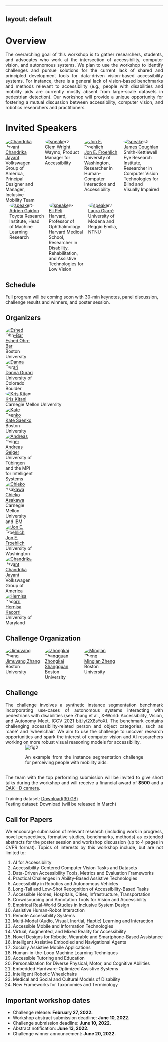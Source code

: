 
---
layout: default
---
<style> 
.center {
  display: block;
  margin-left: auto;
  margin-right: auto;
  width: 75%;
} </style>

# Overview
<div style="text-align: justify">
The overarching goal of this workshop is to gather researchers, students, and advocates who work at the intersection of accessibility, computer vision, and autonomous systems. We plan to use the workshop to identify challenges and pursue solutions for the current lack of shared and principled development tools for data-driven vision-based accessibility systems. For instance, there is a general lack of vision-based benchmarks and methods relevant to accessibility (e.g., people with disabilities and mobility aids are currently mostly absent from large-scale datasets in pedestrian detection). Our workshop will provide a unique opportunity for fostering a mutual discussion between accessibility, computer vision, and robotics researchers and practitioners.
</div>

# Invited Speakers
<div style="display: flex">
  
  <div style="width:22.5%">
    <a href="https://www.inclusivemobility.com/">
    <img alt="Chandrika Jayant" src="pics/chandrika_jayant.jfif"   style =  "border-radius: 50%; object-fit: cover; width = 100%">
    </a><br>
  <a href="https://www.inclusivemobility.com/">Chandrika Jayant</a><br>
    Volkswagen Group of America, Principal Designer and Manager, Inclusive Mobility Team
  </div>
  
  <div style="width:2.5%">
  </div>

  <div style="width:22.5%">
    <a href="https://www.linkedin.com/in/clemdwright">
    <img alt="speaker2" src="pics/clem_wright.jfif"  style =  "border-radius: 50%; object-fit: cover; width = 100%">
    </a><br>
    <a href="https://www.linkedin.com/in/clemdwright">Clem Wright</a><br>
    Waymo, Product Manager for Accessibility
  </div>
  
  <div style="width:2.5%">
  </div>

  <div style="width:22.5%">
    <a href="https://jonfroehlich.github.io/">
    <img alt="Jon E. Froehlich" src="pics/jon_e_froehlich.jpg"  style =  "border-radius: 50%; object-fit: cover; width = 100%">
    </a><br>
  <a href="https://jonfroehlich.github.io/">Jon E. Froehlich</a><br>
    University of Washington, Researcher in Human-Computer Interaction and Accessibility
  </div>
  
  <div style="width:2.5%">
  </div>
  <div style="width:22.5%">
    <a href="https://www.ski.org/users/james-coughlan">
    <img alt="speaker4" src="pics/james_coughlan.jpg" style =  "border-radius: 50%; object-fit: cover; width = 100%">
    </a><br>
    <a href="https://www.ski.org/users/james-coughlan">James Coughlan </a><br>
    Smith-Kettlewell Eye Research Institute, Researcher in Computer Vision Technologies for Blind and Visually Impaired
  </div>
</div>
  
<div style="display: flex">
  <div style="width:2.5%">
  </div>
    <div style="width:22.5%">
    <a href="https://adriengaidon.com/">
    <img alt="speaker5" src="pics/adrien_gaidon.png"  style =  "border-radius: 50%; object-fit: cover; width = 100%">
    </a><br>
    <a href="https://adriengaidon.com/">Adrien Gaidon </a><br>
    Toyota Research Institute, Head of Machine Learning Research
  </div>
  
  <div style="width:2.5%">
  </div>
  <div style="width:22.5%">
    <a href="https://pelilab.partners.org/">
    <img alt="speaker6" src="pics/eli_peli.jpg" style =  "border-radius: 50%; object-fit: cover; width = 100%">
    </a><br>
    <a href="https://pelilab.partners.org/"> Eli Peli </a><br>
    Harvard, Professor of Ophthalmology Harvard Medical School, Researcher in Disability, Rehabilitation, and Assistive Technologies for Low Vision
  </div>
  
  <div style="width:2.5%">
  </div>
  <div style="width:22.5%">
    <a href="https://https://giarre.wordpress.com/">
    <img alt="speaker7" src="pics/laura_giarré.png" style =  "border-radius: 50%; object-fit: cover; width = 100%">
    </a><br>
    <a href="https://giarre.wordpress.com/"> Laura Giarré </a><br>
    University of Modena and Reggio Emilia, NTNU 
  </div>
</div>
 
<!-- 
**Talk 1: Title** -->


## Schedule
<!-- 
| Time | Event | Duration |
| ----- | ----- | ----- |
| 08:30-08:35 | introduction/opening remarks | (5 min)
| 08:35-09:00 | invited talk 1 | (25 min)
| 09:00-09:30 | invited talk 2 | (30 min)
| 09:30-10:00 | invited talk 3 | (30 min)
| 10:00-10:15 | coffee break | (15 min)
| 10:15-10:45 | invited talk 4 | (30 min)
| 10:45-11:15 | invited talk 5 | (30 min)
| 11:15-11:45 | invited talk 6 | (30 min)
| 11:45-12:15 | Challenge results/ oral presentation of the best papers | (30 min)
| 12:15-12:45 | Panel discussion | (30 min)
| 12:45-13:30 | posters/demo spotlights | (45 min)
 -->
Full program will be coming soon with 30-min keynotes, panel discussion, challenge results and winners, and poster session.

## Organizers
<div style="display: center">
  <div style="width:17.5%">
    <a href="https://eshed1.github.io/">
    <img alt="Eshed Ohn-Bar" src="pics/eshed_ohn_bar.jpg"  style =  "border-radius: 50%; object-fit: cover; width = 100% ">
    </a><br>
    <a href="https://eshed1.github.io/">Eshed Ohn-Bar</a><br>
    Boston University
  </div>
  
  <div style="width:2.5%">
  </div>
   
  <div style="width:17.5%">
    <a href="https://home.cs.colorado.edu/~DrG/AboutMe.html">
    <img alt="Danna Gurari" src="pics/danna_gurari.jpg" style =  "border-radius: 50%; object-fit: cover;  width = 100% ">
    </a><br>
  <a href="https://home.cs.colorado.edu/~DrG/AboutMe.html">Danna Gurari</a><br>
    University of Colorado Boulder
  </div>
  
  <div style="width:2.5%">
  </div>
   
  <div style="width:17.5%%">
    <a href="http://www.cs.cmu.edu/~kkitani/">
    <img alt="Kris Kitani" src="pics/kitani_kris.jpg"   style =  "border-radius: 50%; object-fit: cover; width = 100% ">
    </a><br>
  <a href="http://www.cs.cmu.edu/~kkitani/">Kris Kitani</a><br>
    Carnegie Mellon University
  </div>
  
  <div style="width:2.5%">
  </div>
   
  <div style="width:17.5%">
    <a href="http://ai.bu.edu/ksaenko.html#">
    <img alt="Kate Saenko" src="pics/kate_saenko.png"    style =  "border-radius: 50%; object-fit: cover;  width = 100%">
    </a><br>
  <a href="http://ai.bu.edu/ksaenko.html#">Kate Saenko</a><br>
   Boston University
  </div>
</div>

<div style="display: center">
  <div style="width:17.5%">
    <a href="http://www.cvlibs.net/">
    <img alt="Andreas Geiger" src="pics/andreas_geiger.jpg"   style =  "border-radius: 50%; object-fit: cover;  width = 100% ">
    </a><br>
    <a href="http://www.cvlibs.net/">Andreas Geiger</a><br>
    University of Tübingen and the MPI for Intelligent Systems
  </div>
  
  <div style="width:2.5%">
  </div>
  
  <div style="width:17.5%">
    <a href="https://researcher.watson.ibm.com/researcher/view.php?person=us-chiekoa">
    <img alt="Chieko Asakawa" src="pics/chieko_asakawa.jpg"   style =  "border-radius: 50%; object-fit: cover;  width = 100% ">
    </a><br>
  <a href="https://researcher.watson.ibm.com/researcher/view.php?person=us-chiekoa">Chieko Asakawa</a><br>
    Carnegie Mellon University and IBM
  </div>

  <div style="width:2.5%">
  </div>
  
  <div style="width:17.5%">
    <a href="https://jonfroehlich.github.io/">
    <img alt="Jon E. Froehlich" src="pics/jon_e_froehlich.jpg"    style =  "border-radius: 50%; object-fit: cover; width = 100% ">
    </a><br>
  <a href="https://jonfroehlich.github.io/">Jon E. Froehlich</a><br>
    University of Washington
  </div>
  
  <div style="width:2.5%">
  </div>
  
  <div style="width:17.5%">
    <a href="https://www.inclusivemobility.com/">
    <img alt="Chandrika Jayant" src="pics/chandrika_jayant.jfif"    style =  "border-radius: 50%; object-fit: cover; width = 100%">
    </a><br>
  <a href="https://www.inclusivemobility.com/">Chandrika Jayant</a><br>
    Volkswagen Group of America
  </div>

<div style="width:2.5%">
  </div>
  
  <div style="width:17.5%">
    <a href="https://ischool.umd.edu/directory/hernisa-kacorri/">
    <img alt="Hernisa Kacorri" src="pics/hernisa_kacorri.jpg"   style =  "border-radius: 50%; object-fit: cover;  width = 100% ">
    </a><br>
    <a href="https://ischool.umd.edu/directory/hernisa-kacorri//">Hernisa Kacorri</a><br>
    University of Maryland
  </div>
  <div style="width:2.5%">
  </div>
</div>




<!-- ## Advising committee -->

<!-- <div style="display: flex">
 <div style="width:22.5%">
    <a href="https://staging-temp-site.github.io/staging-temp-site.gitub.io/">
    <img alt="name_16" src="pics/placeholder.jpg"  height="200" style =  "border-radius: 50%; object-fit: cover; ">
    </a><br>
  <a href="https://staging-temp-site.github.io/staging-temp-site.gitub.io/">[Name]</a><br>
    [Institution]
  </div>
  
  <div style="width:2.5%">
  </div>
   
  <div style="width:22.5%">
    <a href="https://staging-temp-site.github.io/staging-temp-site.gitub.io/">
    <img alt="name_16" src="pics/placeholder.jpg"  height="200" style =  "border-radius: 50%; object-fit: cover; ">
    </a><br>
  <a href="https://staging-temp-site.github.io/staging-temp-site.gitub.io/">[Name]</a><br>
    [Institution]
  </div>
</div> -->



<!-- ## Program Committee -->
<!-- 
| --- | --- |
|  |  | -->

<!-- ## Student Organizers -->
<!-- 
| --- | --- |
|  |  |
 -->


<!-- ## Call for papers -->
<!-- Please refer to the **[call for papers](./call-for-papers.html)** page for more details. -->

<!-- 
<div style="text-align: center">
<u><g8>Challenge</g8></u>
</div>
 -->

<!-- ## Challenge overview -->
<!-- 
<div style="text-align: justify">


Towards building a community of accessibility research in computer vision conferences, we introduce a computer vision challenge with synthetic and real-world benchmarks. The challenge (based on our ICCV’21 paper, <a href="https://openaccess.thecvf.com/content/ICCV2021/papers/Zhang_X-World_Accessibility_Vision_and_Autonomy_Meet_ICCV_2021_paper.pdf">bit.ly/2X8sYoX</a>) will be used to benchmark various computer vision tasks when comparing new and established methods for fine-grained perception of tasks relevant to people with disabilities. The challenge is designed in the spirit of various other vision challenges that help advance the state-of-the-art of computer vision for autonomous systems, e.g., in robust vision (CVPR’21), human action recognition trajectory forecasting (CVPR’21), etc. Examples from the simulation environment and challenge can be seen below. 
 </div>
<div class = "center">
    <img alt="fig1" src="pics/fig1.svg" >
    <p>Fig. 1: An interactive simulation environment will be used as part of the workshop challenge for training machine perception and learning models in the context of accessibility (taken from <a href="https://openaccess.thecvf.com/content/ICCV2021/papers/Zhang_X-World_Accessibility_Vision_and_Autonomy_Meet_ICCV_2021_paper.pdf">bit.ly/2X8sYoX</a>).</p>
<br> 
<div class = "center">
    <img alt="fig2" src="pics/fig2.svg" >
    <p>Fig. 1: Various tasks and modalities incorporating use-cases of autonomous robots interacting with pedestrians with disabilities.</p>
</div>
<br> 
</div>
<br>-->


## Challenge Organization

<div style="display: flex">
  <div style="width:22.5%">
    <a href="mailto: zhangjim@bu.edu">
    <img alt="Jimuyang Zhang" src="pics/jimuyang_zhang.jpg"  style =  "border-radius: 50%; object-fit: cover; width = 100% ">
    </a><br>
    <a href="mailto: zhangjim@bu.edu">Jimuyang Zhang</a><br>
    Boston University
  </div>
  <div style="width:2.5%">
  </div>
   
  <div style="width:22.5%">
    <a href="mailto: sgzk@bu.edu" target="_blank">
    <img alt="Zhongkai Shangguan" src="pics/zhongkai_shangguan.png"   style =  "border-radius: 50%; object-fit: cover; width = 100% ">
    </a><br>
  <a href="mailto: sgzk@bu.edu" target="_blank">Zhongkai Shangguan</a><br>
    Boston University
  </div>
  
  <div style="width:2.5%">
  </div>
   
  <div style="width:22.5%">
    <a href="mailto: mzheng27@bu.edu" target="_blank">
    <img alt="Minglan Zheng" src="pics/minglan_zheng.png"   style =  "border-radius: 50%; object-fit: cover; width = 100% ">
    </a><br>
  <a href="mailto: mzheng27@bu.edu" target="_blank">Minglan Zheng</a><br>
    Boston University
  </div>
  
  <div style="width:2.5%">
  </div>
<!--    
  <div style="width:22.5%">
    <a href="http://ai.bu.edu/ksaenko.html#">
    <img alt="Kate Saenko" src="pics/kate_saenko.png"   height="200"  width ="200" style =  "border-radius: 50%; object-fit: cover; ">
    </a><br>
  <a href="http://ai.bu.edu/ksaenko.html#">Kate Saenko</a><br>
   Boston University
  </div> -->
</div>

## Challenge

<div style="text-align: justify">
The challenge involves a synthetic instance segmentation benchmark incorporating use-cases of autonomous systems interacting with pedestrians with disabilities (see Zhang et al., X-World: Accessibility, Vision, and Autonomy Meet, ICCV 2021 <a href="https://openaccess.thecvf.com/content/ICCV2021/papers/Zhang_X-World_Accessibility_Vision_and_Autonomy_Meet_ICCV_2021_paper.pdf">bit.ly/2X8sYoX</a>). The benchmark contains challenging accessibility-related person and object categories, such as `cane' and `wheelchair.' We aim to use the challenge to uncover research opportunities and spark the interest of computer vision and AI researchers working on more robust visual reasoning models for accessibility. 
  
<div class = "center">
    <img alt="fig2" src="pics/i1.jpg" >
    <p>An example from the instance segmentation challenge for perceiving people with mobility aids.</p>
</div>
  <br>
  The team with the top performing submission will be invited to give short talks during the workshop and will receive a financial award of <b>$500</b> and a <a href="https://store.opencv.ai/products/oak-d">OAK—D camera</a>. 
  <br><br>
  Training dataset: <a href="https://drive.google.com/drive/folders/1r8ZEzJLYjWy4J-0DYcvFRaJD7A6zWvoL?usp=sharing">Download(30 GB)</a>
  <br>
  Testing dataset: Download (will be released in March)
  
</div>


## Call for Papers

<div style="text-align: justify">
We encourage submission of relevant research (including work in progress, novel perspectives, formative studies, benchmarks, methods) as extended abstracts for the poster session and workshop discussion (up to 4 pages in CVPR format). 
Topics of interests by this workshop include, but are not limited to:

  <ol>
  <li>AI for Accessibility</li>
  <li>Accessibility-Centered Computer Vision Tasks and Datasets</li>
  <li>Data-Driven Accessibility Tools, Metrics and Evaluation Frameworks</li>
  <li>Practical Challenges in Ability-Based Assistive Technologies</li>  
  <li>Accessibility in Robotics and Autonomous Vehicles</li>  
  <li>Long-Tail and Low-Shot Recognition of Accessibility-Based Tasks</li>  
  <li>Accessible Homes, Hospitals, Cities, Infrastructure, Transportation</li>   
  <li>Crowdsourcing and Annotation Tools for Vision and Accessibility</li>  
  <li>Empirical Real-World Studies in Inclusive System Design</li>  
  <li>Assistive Human-Robot Interaction</li>  
  <li>Remote Accessibility Systems</li>   
  <li>Multi-Modal (Audio, Visual, Inertial, Haptic) Learning and Interaction</li>  
  <li>Accessible Mobile and Information Technologies</li>  
  <li>Virtual, Augmented, and Mixed Reality for Accessibility</li>  
  <li>Novel Designs for Robotic, Wearable and Smartphone-Based Assistance</li>  
  <li>Intelligent Assistive Embodied and Navigational Agents</li>   
  <li>Socially Assistive Mobile Applications</li>  
  <li>Human-in-the-Loop Machine Learning Techniques</li>  
  <li>Accessible Tutoring and Education</li>  
  <li>Personalization for Diverse Physical, Motor, and Cognitive Abilities</li>  
  <li>Embedded Hardware-Optimized Assistive Systems</li>  
  <li>Intelligent Robotic Wheelchairs</li>  
  <li>Medical and Social and Cultural Models of Disability</li>  
  <li>New Frameworks for Taxonomies and Terminology</li>  
    </ol>
</div>

## Important workshop dates
- Challenge release: <strong>February 27, 2022.</strong>
- Workshop abstract submission deadline: <strong>June 10, 2022.</strong> 
- Challenge submission deadline: <strong>June 10, 2022.</strong>
- Abstract notification: <strong>June 13, 2022.</strong>
- Challenge winner announcement: <strong>June 20, 2022.</strong>


<!-- ### Join our **[mailing list](https://staging-temp-site.github.io/staging-temp-site.gitub.io/)** for updates. -->

<!-- ## Videos -->

<!-- <div style=" float: center;">
    <div align="center" style="width:45%; float: left;">
      <h4><u>OpenGuide</u> </h4>
        <iframe src="https://www.youtube.com/embed/mGq9sL1spzc" frameborder="0"
          allow="accelerometer; autoplay; encrypted-media; gyroscope; picture-in-picture"
          style="width:100%; clip-path:inset(1px 1px);height: 30vh" allowfullscreen></iframe>
    </div>
    <div style="width:5%; float: left;">
        <p></p>
    </div>
    
    <!--div align="center"  style="width:45%; float: left;">
      <h4 ><u>X-World</u> </h4>
      
        <iframe src="https://www.youtube.com/embed/z_YwWIZWg58" frameborder="0"
          allow="accelerometer; autoplay; encrypted-media; gyroscope; picture-in-picture"
          style="width:100%; clip-path:inset(1px 1px); height: 30vh" allowfullscreen></iframe>
      
    </div>
  </div--> 

